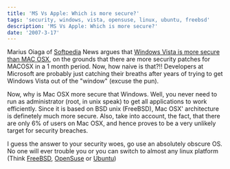 ```yaml
---
title: 'MS Vs Apple: Which is more secure?'
tags: 'security, windows, vista, opensuse, linux, ubuntu, freebsd'
description: 'MS Vs Apple: Which is more secure?'
date: '2007-3-17'
---
```


Marius Oiaga of [Softpedia][0] News argues that [Windows Vista is more secure than MAC OSX][1], on the grounds that there are more security patches for MACOSX in a 1 month period. Now, how naive is that?!! Developers at Microsoft are probably just catching their breaths after years of trying to get Windows Vista out of the "window" (excuse the pun).

Now, why is Mac OSX more secure that Windows. Well, you never need to run as administrator (root, in unix speak) to get all applications to work efficiently. Since it is based on BSD unix (FreeBSD), Mac OSX' architecture is definetely much more secure. Also, take into account, the fact, that there are only 6% of users on Mac OSX, and hence proves to be a very unlikely target for security breaches.

I guess the answer to your security woes, go use an absolutely obscure OS. No one will ever trouble you or you can switch to almost any linux platform (Think [FreeBSD][2], [OpenSuse][3] or [Ubuntu][4])

[0]: http://www.softpedia.com/
[1]: http://news.softpedia.com/news/Windows-Vista-More-Secure-than-Mac-OS-X-49487.shtml
[2]: http://www.google.co.in/url?sa=t&ct=res&cd=1&url=http%3A%2F%2Fwww.freebsd.org%2F&ei=ucr7ReSADZqksALhi8jsDg&usg=__gClc_OV6MQNpLPeQPoqlxj0nj50=&sig2=RNJPU0swzl7A-WS-wWRzaQ
[3]: http://www.google.co.in/url?sa=t&ct=res&cd=1&url=http%3A%2F%2Fwww.opensuse.org%2F&ei=tcr7RYS-D6i0sAL3zYXnDg&usg=__86AC-jrJroIybeDdZDNvQU0Ja4I=&sig2=XrYt_ab6348sdmt8dJPqkw
[4]: http://www.google.co.in/url?sa=t&ct=res&cd=1&url=http%3A%2F%2Fwww.ubuntu.com%2F&ei=v8r7RbmsJJWisALssP3lDg&usg=__4QTMs1DXM_6D16Pjwdd35LWEgwg=&sig2=3AQ5XUC8wVNjpZ41UXqzVg
